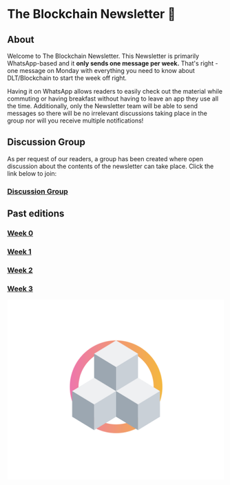 # The Blockchain Newsletter 🚀

## About

Welcome to The Blockchain Newsletter.
This Newsletter is primarily WhatsApp-based and it **only sends one message per week.** That's right - one message on Monday with everything you need to know about DLT/Blockchain to start the week off right. 

Having it on WhatsApp allows readers to easily check out the material while commuting or having breakfast without having to leave an app they use all the time. Additionally, only the Newsletter team will be able to send messages so there will be no irrelevant discussions taking place in the group nor will you receive multiple notifications!

## Discussion Group

As per request of our readers, a group has been created where open discussion about the contents of the newsletter can take place. Click the link below to join:

### [Discussion Group](https://chat.whatsapp.com/FYocurwfd4fHdHcnCvu61l)

## Past editions

### [Week 0](./editions/Week0.md)
### [Week 1](./editions/Week1.md)
### [Week 2](./editions/Week2.md)
### [Week 3](./editions/Week3.md)

![Logo](./assets/logo.png)
